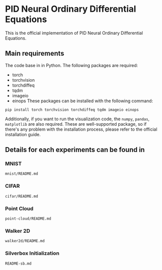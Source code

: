 # PID Neural Ordinary Differential Equations

This is the official implementation of PID Neural Ordinary Differential Equations. 

## Main requirements
The code base in in Python. The following packages are required:
- torch
- torchvision
- torchdiffeq
- tqdm
- imageio
- einops
These packages can be installed with the following command:
```
pip install torch torchvision torchdiffeq tqdm imageio einops
```
Additionally, if you want to run the visualization code, the ```numpy```, ```pandas```, ```matplotlib``` are also required. These are well-supported package, so if there's any problem with the installation process, please refer to the official installation guide.

## Details for each experiments can be found in
### MNIST
```
mnist/README.md
```
### CIFAR
```
cifar/README.md
```
### Point Cloud
```
point-cloud/README.md
```
### Walker 2D
```
walker2d/README.md
```
### Silverbox Initialization
```
README-sb.md
```
